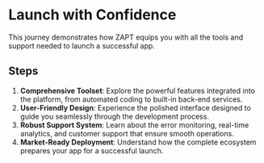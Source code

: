 # Launch with Confidence

This journey demonstrates how ZAPT equips you with all the tools and support needed to launch a successful app.

## Steps

1. **Comprehensive Toolset**: Explore the powerful features integrated into the platform, from automated coding to built-in back-end services.
2. **User-Friendly Design**: Experience the polished interface designed to guide you seamlessly through the development process.
3. **Robust Support System**: Learn about the error monitoring, real-time analytics, and customer support that ensure smooth operations.
4. **Market-Ready Deployment**: Understand how the complete ecosystem prepares your app for a successful launch.